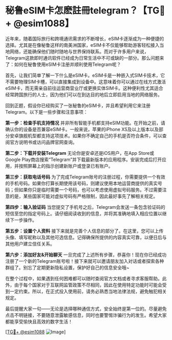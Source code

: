 # 秘鲁eSIM卡怎麽註冊telegram？【TG💪+ @esim1088】

近年来，随着国际旅行和跨境通讯需求的不断增长，eSIM卡逐渐成为一种便捷的选择。尤其是在像秘鲁这样的南美洲国家，eSIM卡不仅能够帮助游客轻松接入当地网络，还能确保他们随时随地与世界保持联系。而对于许多用户来说，Telegram这款即时通讯软件已经成为日常生活中不可或缺的一部分。那么问题来了：如何在秘鲁使用eSIM卡注册并顺利使用Telegram呢？

首先，让我们简单了解一下什么是eSIM卡。eSIM卡是一种嵌入式SIM卡技术，它不需要物理SIM卡槽，可以直接集成到设备中。这意味着你可以通过在线方式激活eSIM卡，而无需亲自前往运营商营业厅或更换实体SIM卡。这种便利性尤其适合经常跨国旅行的人士，因为他们可以在到达目的地后立即启用当地的网络服务。

回到正题，假设你已经购买了一张秘鲁的eSIM卡，并且希望利用它来注册Telegram。以下是一些步骤和注意事项：

**第一步：检查手机支持情况**
并非所有智能手机都支持eSIM功能。在开始之前，请确认你的设备是否兼容eSIM卡。一般来说，苹果的iPhone XS及以上版本以及部分安卓旗舰机型都支持这项技术。如果你不确定自己的手机是否符合条件，可以查阅官方说明书或访问品牌官网查询。

**第二步：下载并安装Telegram**
无论你是安卓还是iOS用户，在App Store或Google Play商店搜索“Telegram”并下载最新版本的应用程序。安装完成后打开应用，并按照屏幕上的指示创建新账户或登录已有账户。

**第三步：获取电话号码**
为了完成Telegram账号的注册过程，你需要提供一个有效的手机号码。如果你打算长期使用该号码，则建议使用本地运营商提供的真实号码；但如果你只是临时需要一个号码，也可以考虑使用虚拟号码服务。不过需要注意的是，某些国家可能对虚拟号码有严格限制，因此最好事先了解相关规定。

**第四步：输入验证码**
当您提交了手机号之后，Telegram会发送一条包含验证码的短信至您的指定号码上。请仔细阅读收到的信息，并将其准确地填入相应位置以继续下一步操作。

**第五步：设置个人资料**
接下来就是完善个人信息的部分了。在这里，您可以上传头像、填写昵称以及其他可选信息。记得确保所提供的内容真实可靠，以便日后与其他用户建立信任关系。

**第六步：添加好友&开始聊天**
一旦完成了上述所有步骤，恭喜你！现在你已经成功注册了一个新的Telegram账号啦！接下来就可以邀请朋友加入对话或者探索各种群组了。别忘了定期更新隐私设置，保护好自己的信息安全哦~

在整个过程中，如果遇到任何困难都可以随时查阅官方文档或者寻求客服帮助。此外，由于每个国家对于互联网监管政策不尽相同，因此在使用特定功能时可能会受到一定约束。所以，在正式投入使用前，请务必熟悉当地法律法规，避免触犯相关规定。

最后提醒大家一句——无论是选择哪种通信方式，安全始终是第一位的。尽量避免点击不明链接，不要随意泄露敏感信息，同时也要警惕诈骗行为的发生。希望大家都能享受愉快且高效的数字生活！

[[TG💪+ @esim1088](https://t.me/s/esim1088) ![Image](https://i.postimg.cc/4NQfJmqS/Snipaste-2025-05-13-00-14-12.png)]
